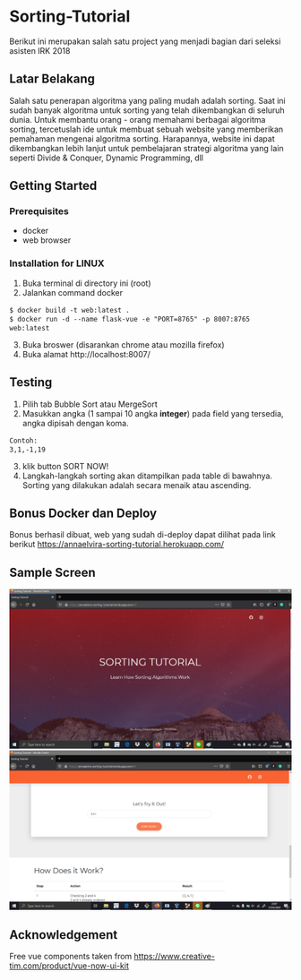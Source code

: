 # Sorting-Tutorial
Berikut ini merupakan salah satu project yang menjadi bagian dari seleksi asisten IRK 2018
## Latar Belakang
Salah satu penerapan algoritma yang paling mudah adalah sorting. Saat ini sudah banyak algoritma untuk sorting yang telah dikembangkan di seluruh dunia. Untuk membantu orang - orang memahami berbagai algoritma sorting, tercetuslah ide untuk membuat sebuah website yang memberikan pemahaman mengenai algoritma sorting. Harapannya, website ini dapat dikembangkan lebih lanjut untuk pembelajaran strategi algoritma yang lain seperti Divide & Conquer, Dynamic Programming, dll
## Getting Started
### Prerequisites
* docker
* web browser

### Installation for **LINUX**
1. Buka terminal di directory ini (root)
2. Jalankan command docker
```
$ docker build -t web:latest .
$ docker run -d --name flask-vue -e "PORT=8765" -p 8007:8765 web:latest
```
3. Buka broswer (disarankan chrome atau mozilla firefox)
4. Buka alamat http://localhost:8007/

## Testing
1. Pilih tab Bubble Sort atau MergeSort
2. Masukkan angka (1 sampai 10 angka **integer**) pada field yang tersedia, angka dipisah dengan koma.
```
Contoh:
3,1,-1,19
```
3. klik button SORT NOW!
4. Langkah-langkah sorting akan ditampilkan pada table di bawahnya. Sorting yang dilakukan adalah secara menaik atau ascending.

## Bonus Docker dan Deploy
Bonus berhasil dibuat, web yang sudah di-deploy dapat dilihat pada link berikut https://annaelvira-sorting-tutorial.herokuapp.com/ 

## Sample Screen
<img src = "sample1.png">
<img src = "sample2.png">

## Acknowledgement
Free vue components taken from https://www.creative-tim.com/product/vue-now-ui-kit 
